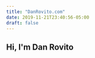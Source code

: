 ```yaml
---
title: "DanRovito.com"
date: 2019-11-21T23:40:56-05:00
draft: false
---
```

<section class="home-header">
	<div class="container">
		<div class="row intro-text">
			<div class="col-md-6 col-sm-12">
				<h1 class="text-white">Hi, I'm Dan Rovito</h1>
			</div>
		</div>
	</div>
</section>
